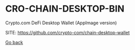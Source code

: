 # CRO-CHAIN-DESKTOP-BIN
 
 Crypto.com DeFi Desktop Wallet (AppImage version)
 
 SITE: https://github.com/crypto-com/chain-desktop-wallet

 [Go back](https://portable-linux-apps.github.io/apps.html)
